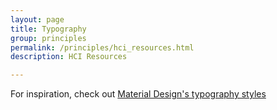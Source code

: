 ```yaml
---
layout: page
title: Typography
group: principles
permalink: /principles/hci_resources.html
description: HCI Resources

---
```


For inspiration, check out [Material Design's typography styles](https://material.io/guidelines/style/typography.html#typography-styles)
